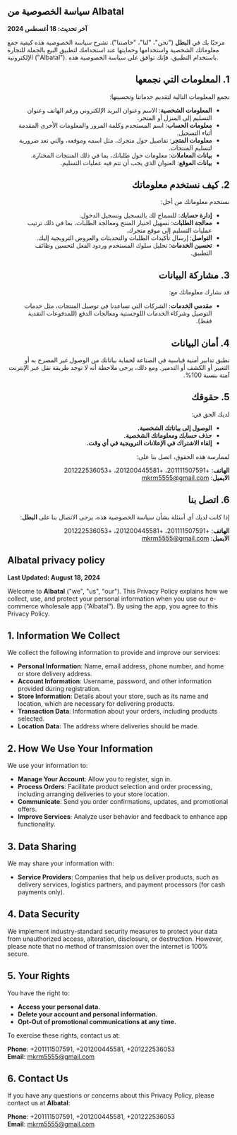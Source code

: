 ## سياسة الخصوصية من Albatal
**آخر تحديث: 18 أغسطس 2024**

مرحبًا بك في **البطل** ("نحن"، "لنا"، "خاصتنا"). تشرح سياسة الخصوصية هذه كيفية جمع معلوماتك الشخصية واستخدامها وحمايتها عند استخدامك لتطبيق البيع بالجملة للتجارة الإلكترونية ("Albatal"). باستخدام التطبيق، فإنك توافق على سياسة الخصوصية هذه.

<div dir="rtl">

## 1. المعلومات التي نجمعها

نجمع المعلومات التالية لتقديم خدماتنا وتحسينها:

- **المعلومات الشخصية**: الاسم وعنوان البريد الإلكتروني ورقم الهاتف وعنوان التسليم إلى المنزل أو المتجر.
- **معلومات الحساب**: اسم المستخدم وكلمة المرور والمعلومات الأخرى المقدمة أثناء التسجيل.
- **معلومات المتجر**: تفاصيل حول متجرك، مثل اسمه وموقعه، والتي تعد ضرورية لتسليم المنتجات.
- **بيانات المعاملات**: معلومات حول طلباتك، بما في ذلك المنتجات المختارة.
- **بيانات الموقع**: العنوان الذي يجب أن تتم فيه عمليات التسليم.

## 2. كيف نستخدم معلوماتك

نستخدم معلوماتك من أجل:

- **إدارة حسابك**: للسماح لك بالتسجيل وتسجيل الدخول.
- **معالجة الطلبات**: تسهيل اختيار المنتج ومعالجة الطلبات، بما في ذلك ترتيب عمليات التسليم إلى موقع متجرك.
- **التواصل**: إرسال تأكيدات الطلبات والتحديثات والعروض الترويجية إليك.
- **تحسين الخدمات**: تحليل سلوك المستخدم وردود الفعل لتحسين وظائف التطبيق.

## 3. مشاركة البيانات

قد نشارك معلوماتك مع:

- **مقدمي الخدمات**: الشركات التي تساعدنا في توصيل المنتجات، مثل خدمات التوصيل وشركاء الخدمات اللوجستية ومعالجات الدفع (للمدفوعات النقدية فقط).

## 4. أمان البيانات

نطبق تدابير أمنية قياسية في الصناعة لحماية بياناتك من الوصول غير المصرح به أو التغيير أو الكشف أو التدمير. ومع ذلك، يرجى ملاحظة أنه لا توجد طريقة نقل عبر الإنترنت آمنة بنسبة 100%.

## 5. حقوقك

لديك الحق في:

- **الوصول إلى بياناتك الشخصية.**
- **حذف حسابك ومعلوماتك الشخصية.**
- **إلغاء الاشتراك في الإعلانات الترويجية في أي وقت.**

لممارسة هذه الحقوق، اتصل بنا على:

**الهاتف**: +201111507591، +201200445581، +201222536053  
**الايميل**: [mkrm5555@gmail.com](mailto:mkrm5555@gmail.com)

## 6. اتصل بنا

إذا كانت لديك أي أسئلة بشأن سياسة الخصوصية هذه، يرجى الاتصال بنا على **البطل**:

**الهاتف**: +201111507591، +201200445581، +201222536053  
**الايميل**: [mkrm5555@gmail.com](mailto:mkrm5555@gmail.com)

</div>


## Albatal privacy policy

**Last Updated: August 18, 2024**

Welcome to **Albatal** ("we", "us", "our"). This Privacy Policy explains how we collect, use, and protect your personal information when you use our e-commerce wholesale app (“Albatal”). By using the app, you agree to this Privacy Policy.

## 1. Information We Collect

We collect the following information to provide and improve our services:

- **Personal Information**: Name, email address, phone number, and home or store delivery address.
- **Account Information**: Username, password, and other information provided during registration.
- **Store Information**: Details about your store, such as its name and location, which are necessary for delivering products.
- **Transaction Data**: Information about your orders, including products selected.
- **Location Data**: The address where deliveries should be made.

## 2. How We Use Your Information

We use your information to:

- **Manage Your Account**: Allow you to register, sign in.
- **Process Orders**: Facilitate product selection and order processing, including arranging deliveries to your store location.
- **Communicate**: Send you order confirmations, updates, and promotional offers.
- **Improve Services**: Analyze user behavior and feedback to enhance app functionality.

## 3. Data Sharing

We may share your information with:

- **Service Providers**: Companies that help us deliver products, such as delivery services, logistics partners, and payment processors (for cash payments only).

## 4. Data Security

We implement industry-standard security measures to protect your data from unauthorized access, alteration, disclosure, or destruction. However, please note that no method of transmission over the internet is 100% secure.

## 5. Your Rights

You have the right to:

- **Access your personal data.**
- **Delete your account and personal information.**
- **Opt-Out of promotional communications at any time.**

To exercise these rights, contact us at:

**Phone**: +201111507591, +201200445581, +201222536053  
**Email**: [mkrm5555@gmail.com](mailto:mkrm5555@gmail.com)

## 6. Contact Us

If you have any questions or concerns about this Privacy Policy, please contact us at **Albatal**:

**Phone**: +201111507591, +201200445581, +201222536053  
**Email**: [mkrm5555@gmail.com](mailto:mkrm5555@gmail.com)

